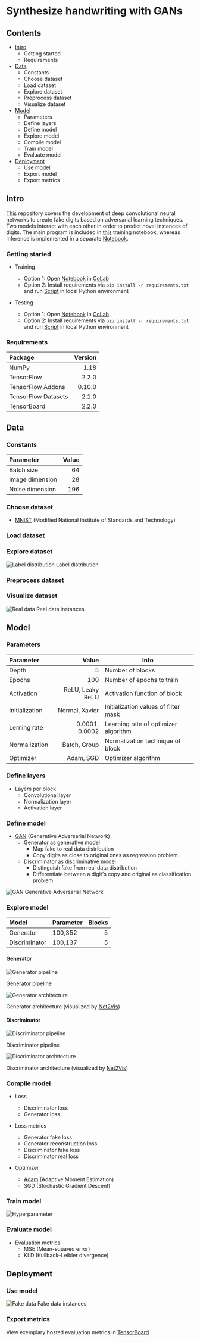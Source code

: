 # Synthesize handwriting with GANs

## Contents

* [Intro](https://github.com/MScharnberg/IntSys19/tree/documentation#intro)
  * Getting started
  * Requirements
* [Data](https://github.com/MScharnberg/IntSys19/tree/documentation#data)
  * Constants
  * Choose dataset 
  * Load dataset
  * Explore dataset
  * Preprocess dataset
  * Visualize dataset
* [Model](https://github.com/MScharnberg/IntSys19/tree/documentation#model)
  * Parameters
  * Define layers
  * Define model 
  * Explore model
  * Compile model
  * Train model
  * Evaluate model
* [Deployment](https://github.com/MScharnberg/IntSys19/tree/documentation#deployment)
  * Use model
  * Export model
  * Export metrics

## Intro

[This](https://github.com/MScharnberg/IntSys19) repository covers the development of deep convolutional neural networks to create fake digits based on adversarial learning techniques. Two models interact with each other in order to predict novel instances of digits. The main program is included in [this](./Train.ipynb) training notebook, whereas inference is implemented in a separate [Notebook](./Test.ipynb). 

### Getting started

* Training
  * Option 1: Open [Notebook](./Train.ipynb) in [CoLab](https://colab.research.google.com/)
  * Option 2: Install requirements via `pip install -r requirements.txt` and run [Script](./train.py) in local Python environment 
  
* Testing
  * Option 1: Open [Notebook](./Test.ipynb) in [CoLab](https://colab.research.google.com/)
  * Option 2: Install requirements via `pip install -r requirements.txt` and run [Script](./test.py) in local Python environment 

### Requirements

| Package             | Version |
|:--------------------|--------:|
| NumPy               | 1.18    |
| TensorFlow          | 2.2.0   |
| TensorFlow Addons   | 0.10.0  |
| TensorFlow Datasets | 2.1.0   |
| TensorBoard         | 2.2.0   |

## Data

### Constants

| Parameter | Value |
|:-|-:|
| Batch size | 64 |
| Image dimension | 28 |
| Noise dimension | 196 |

### Choose dataset 

* [MNIST](http://yann.lecun.com/exdb/mnist/) (Modified National Institute of Standards and Technology)

### Load dataset

### Explore dataset

![Label distribution](./img/label.png)
Label distribution

### Preprocess dataset

### Visualize dataset

![Real data](./img/real.png)
Real data instances

## Model

### Parameters

| Parameter | Value | Info
|:- | -:| -|
| Depth | 5 | Number of blocks
| Epochs | 100 | Number of epochs to train
| Activation | ReLU, Leaky ReLU | Activation function of block
| Initialization | Normal, Xavier | Initialization values of filter mask
| Lerning rate | 0.0001, 0.0002 | Learning rate of optimizer algorithm
| Normalization | Batch, Group | Normalization technique of block
| Optimizer | Adam, SGD | Optimizer algorithm

### Define layers

* Layers per block
  * Convolutional layer
  * Normalization layer
  * Activation layer

### Define model 

* [GAN](https://arxiv.org/abs/1406.2661) (Generative Adversarial Network)
  * Generator as generative model
    * Map fake to real data distribution
    * Copy digits as close to original ones as regression problem
  * Discriminator as discriminative model
    * Distinguish fake from real data distribution
    * Differentiate between a digit's copy and original as classification problem

![GAN](./img/gan.png)
Generative Adversarial Network

### Explore model

| Model | Parameter | Blocks |
|:- | -- | -:|
| Generator | 100,352 | 5 |
| Discriminator | 100,137 | 5 |


#### Generator

![Generator pipeline](./img/generator_pipeline.png)

Generator pipeline

![Generator architecture](./img/generator_grouped.svg)

Generator architecture (visualized by [Net2Vis](https://arxiv.org/abs/1902.04394))

#### Discriminator

![Discriminator pipeline](./img/discriminator_pipeline.png)

Discriminator pipeline

![Discriminator architecture](./img/discriminator_grouped.svg)

Discriminator architecture (visualized by [Net2Vis](https://arxiv.org/abs/1902.04394))

### Compile model

* Loss
  * Discriminator loss
  * Generator loss
* Loss metrics
  * Generator fake loss
  * Generator reconstruction loss
  * Discriminator fake loss
  * Discriminator real loss
  
* Optimizer
  * [Adam](https://arxiv.org/abs/1412.6980) (Adaptive Moment Estimation)
  * SGD (Stochastic Gradient Descent)
 
### Train model

![Hyperparameter](./img/hyperparameter.png)

### Evaluate model

* Evaluation metrics
  * MSE (Mean-squared error)
  * KLD (Kullback–Leibler divergence)

## Deployment 

### Use model

![Fake data](./img/fake.png)
Fake data instances

### Export metrics

View exemplary hosted evaluation metrics in [TensorBoard](https://tensorboard.dev/experiment/MrmvolijSK2vpiXzeCmWug/)
